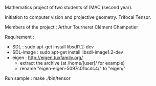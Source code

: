 Mathematics project of two students of IMAC (second year).

Initiation to computer vision and projective geometry.
Trifocal Tensor.

Members of the project :
	Arthur Tourneret
	Clément Champetier

Requirement :
  - SDL : sudo apt-get install libsdl1.2-dev
  - SDL-image : sudo apt-get install libsdl-image1.2-dev
  - eigen : http://eigen.tuxfamily.org/
	* extract the archive (at /home/[user]/ for example)
	* rename "eigen-eigen-5097c01bcdc4/" to "eigen/"

Run sample :
  make
  ./bin/tensor



